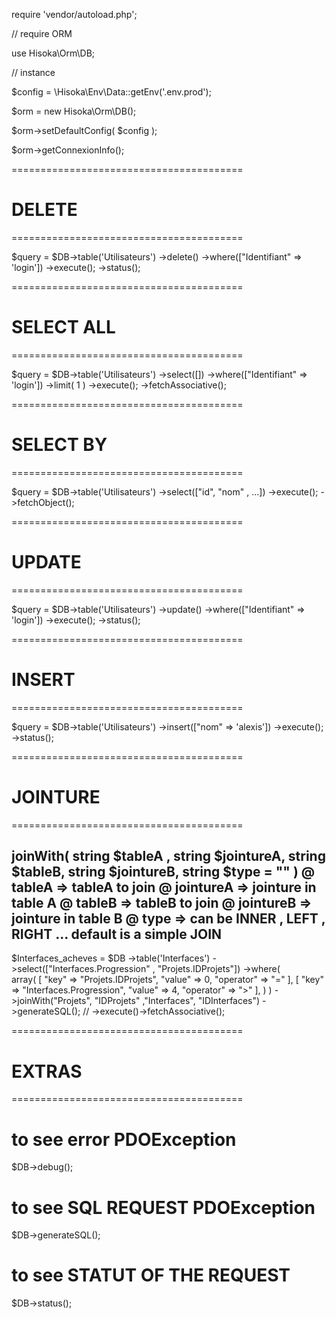 <!-- INIT DB -->
require 'vendor/autoload.php';

// require ORM

use Hisoka\Orm\DB;

// instance

$config = \Hisoka\Env\Data::getEnv('.env.prod');

$orm = new Hisoka\Orm\DB();

$orm->setDefaultConfig( $config );

$orm->getConnexionInfo();


========================================
# DELETE
========================================

 $query = $DB->table('Utilisateurs')
 ->delete()
 ->where(["Identifiant" =>  'login']) 
 ->execute();
 ->status();
 
========================================
# SELECT ALL
========================================
  
 $query = $DB->table('Utilisateurs')
 ->select([]) 
 ->where(["Identifiant" =>  'login']) 
 ->limit( 1 )
 ->execute();
 ->fetchAssociative();
 
========================================
# SELECT BY
========================================
  
 $query = $DB->table('Utilisateurs')
  ->select(["id", "nom" , ...]) 
  ->execute();
  ->fetchObject();
  
========================================
# UPDATE
========================================

 $query = $DB->table('Utilisateurs')
 ->update()
 ->where(["Identifiant" =>  'login']) 
 ->execute();
 ->status();
 
 
========================================
# INSERT
========================================

 $query = $DB->table('Utilisateurs')
 ->insert(["nom" =>  'alexis'])
 ->execute();
 ->status(); 
 
 
========================================
# JOINTURE 
========================================

 joinWith( string $tableA , string $jointureA, string $tableB, string $jointureB,   string $type = "" )
 @ tableA => tableA to join
 @ jointureA => jointure in table A
 @ tableB => tableB to join
 @ jointureB => jointure in table B
 @ type => can be INNER , LEFT , RIGHT ... default is a simple JOIN
 ---------------------------------------------------------------------------
 $Interfaces_acheves = $DB
 ->table('Interfaces')
 ->select(["Interfaces.Progression" , "Projets.IDProjets"])
 ->where(        
     array(
         [
            "key" => "Projets.IDProjets",
            "value" => 0,
            "operator" => "="
         ],
         [
            "key" => "Interfaces.Progression",
            "value" => 4,
            "operator" => ">"
         ],
     )
 )
 ->joinWith("Projets", "IDProjets" ,"Interfaces", "IDInterfaces")
 ->generateSQL();
 // ->execute()->fetchAssociative();
            
========================================
# EXTRAS
========================================

# to see error PDOException

$DB->debug();

# to see SQL REQUEST PDOException

$DB->generateSQL();

# to see STATUT OF THE REQUEST

$DB->status();











 
 
